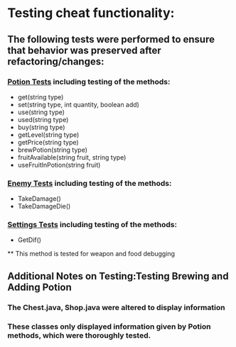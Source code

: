 # Testing cheat functionality:
## The following tests were performed to ensure that behavior was preserved after refactoring/changes:
 ### [Potion Tests](https://github.com/emmamickas/Text-Fighter/blob/AddingPotions/src/com/hotmail/kalebmarc/textfighter/player/PotionTest.java) including testing of the methods:
 * get(string type)
 * set(string type, int quantity, boolean add)
 * use(string type)
 * used(string type)
 * buy(string type)
 * getLevel(string type)
 * getPrice(string type)
 * brewPotion(string type)
 * fruitAvailable(string fruit, string type)
 * useFruitInPotion(string fruit)
 ### [Enemy Tests](https://github.com/emmamickas/Text-Fighter/blob/AddingPotions/src/com/hotmail/kalebmarc/textfighter/main/EnemyTest.java) including testing of the methods:
 * TakeDamage()
 * TakeDamageDie()
 ### [Settings Tests](https://github.com/emmamickas/Text-Fighter/blob/AddingPotions/src/com/hotmail/kalebmarc/textfighter/player/SettingsTest.java) including testing of the methods:
 * GetDif()

** This method is tested for weapon and food debugging

## Additional Notes on Testing:Testing Brewing and Adding Potion
### The Chest.java, Shop.java were altered to display information 
### These classes only displayed information given by Potion methods, which were thoroughly tested. 
